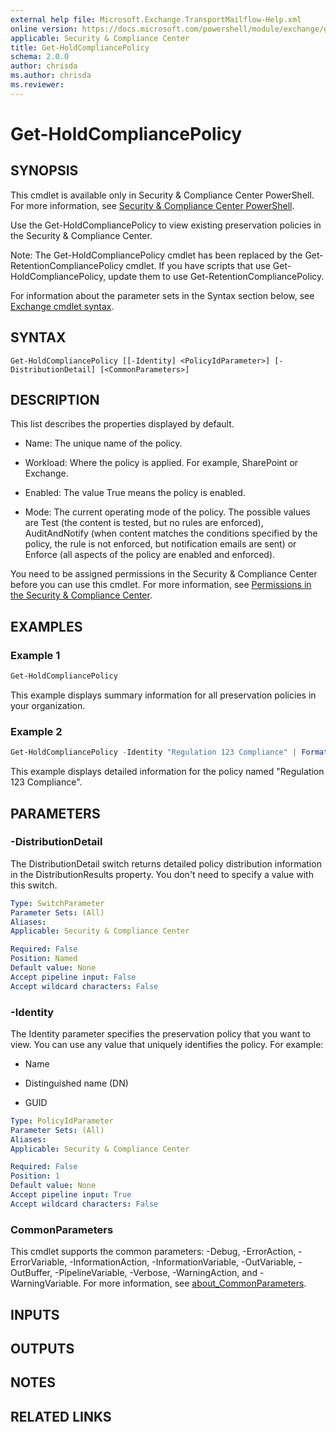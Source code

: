 ```yaml
---
external help file: Microsoft.Exchange.TransportMailflow-Help.xml
online version: https://docs.microsoft.com/powershell/module/exchange/get-holdcompliancepolicy
applicable: Security & Compliance Center
title: Get-HoldCompliancePolicy
schema: 2.0.0
author: chrisda
ms.author: chrisda
ms.reviewer:
---
```


# Get-HoldCompliancePolicy

## SYNOPSIS
This cmdlet is available only in Security & Compliance Center PowerShell. For more information, see [Security & Compliance Center PowerShell](https://docs.microsoft.com/powershell/exchange/scc-powershell).

Use the Get-HoldCompliancePolicy to view existing preservation policies in the Security & Compliance Center.

Note: The Get-HoldCompliancePolicy cmdlet has been replaced by the Get-RetentionCompliancePolicy cmdlet. If you have scripts that use Get-HoldCompliancePolicy, update them to use Get-RetentionCompliancePolicy.

For information about the parameter sets in the Syntax section below, see [Exchange cmdlet syntax](https://docs.microsoft.com/powershell/exchange/exchange-cmdlet-syntax).

## SYNTAX

```
Get-HoldCompliancePolicy [[-Identity] <PolicyIdParameter>] [-DistributionDetail] [<CommonParameters>]
```

## DESCRIPTION
This list describes the properties displayed by default.

- Name: The unique name of the policy.

- Workload: Where the policy is applied. For example, SharePoint or Exchange.

- Enabled: The value True means the policy is enabled.

- Mode: The current operating mode of the policy. The possible values are Test (the content is tested, but no rules are enforced), AuditAndNotify (when content matches the conditions specified by the policy, the rule is not enforced, but notification emails are sent) or Enforce (all aspects of the policy are enabled and enforced).

You need to be assigned permissions in the Security & Compliance Center before you can use this cmdlet. For more information, see [Permissions in the Security & Compliance Center](https://docs.microsoft.com/microsoft-365/security/office-365-security/permissions-in-the-security-and-compliance-center).

## EXAMPLES

### Example 1
```powershell
Get-HoldCompliancePolicy
```

This example displays summary information for all preservation policies in your organization.

### Example 2
```powershell
Get-HoldCompliancePolicy -Identity "Regulation 123 Compliance" | Format-List
```

This example displays detailed information for the policy named "Regulation 123 Compliance".

## PARAMETERS

### -DistributionDetail
The DistributionDetail switch returns detailed policy distribution information in the DistributionResults property. You don't need to specify a value with this switch.

```yaml
Type: SwitchParameter
Parameter Sets: (All)
Aliases:
Applicable: Security & Compliance Center

Required: False
Position: Named
Default value: None
Accept pipeline input: False
Accept wildcard characters: False
```

### -Identity
The Identity parameter specifies the preservation policy that you want to view. You can use any value that uniquely identifies the policy. For example:

- Name

- Distinguished name (DN)

- GUID

```yaml
Type: PolicyIdParameter
Parameter Sets: (All)
Aliases:
Applicable: Security & Compliance Center

Required: False
Position: 1
Default value: None
Accept pipeline input: True
Accept wildcard characters: False
```

### CommonParameters
This cmdlet supports the common parameters: -Debug, -ErrorAction, -ErrorVariable, -InformationAction, -InformationVariable, -OutVariable, -OutBuffer, -PipelineVariable, -Verbose, -WarningAction, and -WarningVariable. For more information, see [about_CommonParameters](https://go.microsoft.com/fwlink/p/?LinkID=113216).

## INPUTS

###  

## OUTPUTS

###  

## NOTES

## RELATED LINKS
